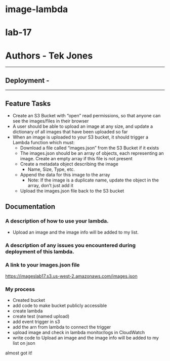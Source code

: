 # image-lambda
# lab-17

# Authors - Tek Jones
---

## Deployment - 

---

## Feature Tasks
- Create an S3 Bucket with “open” read permissions, so that anyone can see the images/files in their browser
- A user should be able to upload an image at any size, and update a dictionary of all images that have been uploaded so far
- When an image is uploaded to your S3 bucket, it should trigger a Lambda function which must:
    * Download a file called “images.json” from the S3 Bucket if it exists
    * The images.json should be an array of objects, each representing an image. Create an empty array if this file is not present
    * Create a metadata object describing the image
        - Name, Size, Type, etc.
    * Append the data for this image to the array
        - Note: If the image is a duplicate name, update the object in the array, don’t just add it
    * Upload the images.json file back to the S3 bucket


## Documentation
### A description of how to use your lambda.
- Upload an image and the image info will be added to my list.

### A description of any issues you encountered during deployment of this lambda.

### A link to your images.json file
https://imageslab17.s3.us-west-2.amazonaws.com/images.json

### My process 
- Created bucket
- add code to make bucket publicly accessible
- create lambda
- create test (named upload)
- add event trigger in s3
- add the arn from lambda to connect the trigger
- upload image and check in lambda monitor/logs in CloudWatch
- write code to Upload an image and the image info will be added to my list on json


almost got it!